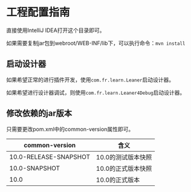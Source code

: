 # 工程配置指南

直接使用IntelliJ IDEA打开这个目录即可。

如果需要复制jar包到webroot/WEB-INF/lib下，可以执行命令：```mvn install```

## 启动设计器

如果希望正常的进行插件开发，使用```com.fr.learn.Leaner```启动设计器。

如果希望进行设计器调试，则使用```com.fr.learn.Leaner4Debug```启动设计器。

## 修改依赖的jar版本

只需要更改pom.xml中的common-version属性即可。

|common-version|含义|
|--------------|----|
|10.0-RELEASE-SNAPSHOT|10.0的测试版本快照|
|10.0-SNAPSHOT|10.0的正式版本快照|
|10.0|10.0的正式版本|